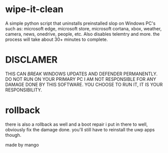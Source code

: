 # wipe-it-clean


A simple python script that uninstalls preinstalled slop on Windows PC's such as: microsoft edge, microsoft store, microsoft cortana, xbox, weather, camera, news, onedrive, people, etc. Also disables telemtry and more. the process will take about 30+ minutes to complete.
# DISCLAMER
THIS CAN *BREAK* WINDOWS UPDATES AND DEFENDER PERMANENTLY. DO NOT RUN ON YOUR PRIMARY PC 
I AM NOT RESPONSIBLE FOR ANY DAMAGE DONE BY THIS SOFTWARE. YOU CHOOSE TO RUN IT, IT IS YOUR RESPONSIBILITY.
# rollback
there is also a rollback as well and a boot repair i put in there to well, obviously fix the damage done. you'll still have to reinstall the uwp apps though.







made by mango
